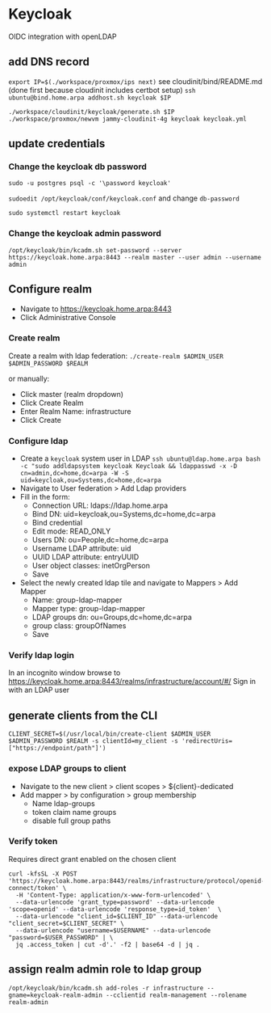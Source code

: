 # Keycloak

OIDC integration with openLDAP

## add DNS record
`export IP=$(./workspace/proxmox/ips next)`
see cloudinit/bind/README.md (done first because cloudinit includes certbot setup)
`ssh ubuntu@bind.home.arpa addhost.sh keycloak $IP`

```
./workspace/cloudinit/keycloak/generate.sh $IP
./workspace/proxmox/newvm jammy-cloudinit-4g keycloak keycloak.yml
```

## update credentials
### Change the keycloak db password
`sudo -u postgres psql -c '\password keycloak'`

`sudoedit /opt/keycloak/conf/keycloak.conf` and change `db-password`

`sudo systemctl restart keycloak`

### Change the keycloak admin password
`/opt/keycloak/bin/kcadm.sh set-password --server https://keycloak.home.arpa:8443 --realm master --user admin --username admin`

## Configure realm
* Navigate to https://keycloak.home.arpa:8443
* Click Administrative Console

### Create realm

Create a realm with ldap federation:
`./create-realm $ADMIN_USER $ADMIN_PASSWORD $REALM`

or manually:
* Click master (realm dropdown)
* Click Create Realm
* Enter Realm Name: infrastructure
* Click Create

### Configure ldap
* Create a `keycloak` system user in LDAP
  `ssh ubuntu@ldap.home.arpa bash -c "sudo addldapsystem keycloak Keycloak && ldappasswd -x -D cn=admin,dc=home,dc=arpa -W -S uid=keycloak,ou=Systems,dc=home,dc=arpa`
* Navigate to User federation > Add Ldap providers
* Fill in the form:
  * Connection URL: ldaps://ldap.home.arpa
  * Bind DN: uid=keycloak,ou=Systems,dc=home,dc=arpa
  * Bind credential
  * Edit mode: READ_ONLY
  * Users DN: ou=People,dc=home,dc=arpa
  * Username LDAP attribute: uid
  * UUID LDAP attribute: entryUUID
  * User object classes: inetOrgPerson
  * Save
* Select the newly created ldap tile and navigate to Mappers > Add Mapper
  * Name: group-ldap-mapper
  * Mapper type: group-ldap-mapper
  * LDAP groups dn: ou=Groups,dc=home,dc=arpa
  * group class: groupOfNames
  * Save

### Verify ldap login

In an incognito window browse to https://keycloak.home.arpa:8443/realms/infrastructure/account/#/
Sign in with an LDAP user


## generate clients from the CLI
```
CLIENT_SECRET=$(/usr/local/bin/create-client $ADMIN_USER $ADMIN_PASSWORD $REALM -s clientId=my_client -s 'redirectUris=["https://endpoint/path"]')
```

### expose LDAP groups to client
* Navigate to the new client > client scopes > ${client}-dedicated
* Add mapper > by configuration > group membership
    * Name ldap-groups
    * token claim name groups
    * disable full group paths

### Verify token
Requires direct grant enabled on the chosen client
```
curl -kfsSL -X POST 'https://keycloak.home.arpa:8443/realms/infrastructure/protocol/openid-connect/token' \
  -H 'Content-Type: application/x-www-form-urlencoded' \
  --data-urlencode 'grant_type=password' --data-urlencode 'scope=openid' --data-urlencode 'response_type=id_token'  \
  --data-urlencode "client_id=$CLIENT_ID" --data-urlencode "client_secret=$CLIENT_SECRET" \
  --data-urlencode "username=$USERNAME" --data-urlencode "password=$USER_PASSWORD" | \
  jq .access_token | cut -d'.' -f2 | base64 -d | jq .
```

## assign realm admin role to ldap group
```
/opt/keycloak/bin/kcadm.sh add-roles -r infrastructure --gname=keycloak-realm-admin --cclientid realm-management --rolename realm-admin
```